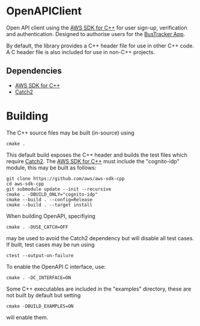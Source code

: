 # OpenAPIClient

Open API client using the [AWS SDK for C++](https://aws.amazon.com/sdk-for-cpp/)
for user sign-up, verification and authentication. Designed to authorise users
for the [BusTracker App](https://github.com/zwill22/BusTracker.git).

By default, the library provides a C++ header file for use in other C++ code. A
C header file is also included for use in non-C++ projects.

## Dependencies

- [AWS SDK for C++](https://aws.amazon.com/sdk-for-cpp/)
- [Catch2](https://github.com/catchorg/Catch2)

# Building

The C++ source files may be built (in-source) using
```
cmake .
```
This default build exposes the C++ header and builds the test files which require [Catch2](https://github.com/catchorg/Catch2).
The [AWS SDK for C++](https://aws.amazon.com/sdk-for-cpp/) must include the "cognito-idp" module, this may be built as follows:
```
git clone https://github.com/aws/aws-sdk-cpp
cd aws-sdk-cpp
git submodule update --init --recursive
cmake . -DBUILD_ONLY="cognito-idp"
cmake --build . --config=Release
cmake --build . --target install
```
When building OpenAPI, specifiying
```
cmake . -DUSE_CATCH=OFF
```
may be used to avoid the Catch2 dependency but will disable all test cases.
If built, test cases may be run using
```
ctest --output-on-failure
```
To enable the OpenAPI C interface, use:
```
cmake . -DC_INTERFACE=ON
```
Some C++ executables are included in the "examples" directory, these are not built by default but setting
```
cmake -DBUILD_EXAMPLES=ON
```
will enable them.
